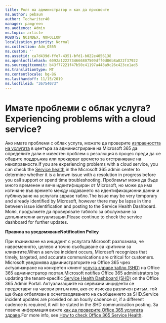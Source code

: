 ```yaml
---
title: Роля на администратор и как да присвоите
ms.author: pebaum
author: Techwriter40
manager: pamgreen
ms.audience: Admin
ms.topic: article
ROBOTS: NOINDEX, NOFOLLOW
localization_priority: Normal
ms.collection: Adm_O365
ms.custom: ''
ms.assetid: ca7d439d-ffe7-4351-bfd1-b022e4056138
ms.openlocfilehash: 6092a1222734666807509dff0d86b8a822f37922
ms.sourcegitcommit: b43f77221f47b50c41197a448a9c26c423ce1ad5
ms.translationtype: MT
ms.contentlocale: bg-BG
ms.lasthandoff: 11/15/2019
ms.locfileid: "36754073"
---
```

# <a name="experiencing-problems-with-a-cloud-service"></a><span data-ttu-id="37b59-102">Имате проблеми с облак услуга?</span><span class="sxs-lookup"><span data-stu-id="37b59-102">Experiencing problems with a cloud service?</span></span>

<span data-ttu-id="37b59-103">Ако имате проблеми с облак услуга, можете да проверите [изправността на услугата](https://admin.microsoft.com/AdminPortal/Home#/servicehealth) в центъра за администриране на Microsoft 365 да определите дали е известен проблем с резолюция в процес преди да се обадите поддръжка или прекарват времето за отстраняване на неизправности.</span><span class="sxs-lookup"><span data-stu-id="37b59-103">If you are experiencing problems with a cloud service, you can check the [Service health](https://admin.microsoft.com/AdminPortal/Home#/servicehealth) in the Microsoft 365 admin center to determine whether it is a known issue with a resolution in progress before you call support or spend time troubleshooting.</span></span> <span data-ttu-id="37b59-104">Проблемът може да бъде много временен и вече идентифициран от Microsoft, но може да има изтичане във времето между издаването на идентификационни данни и публикуване на услугата здраве табло.</span><span class="sxs-lookup"><span data-stu-id="37b59-104">The issue may be very temporary and already identified by Microsoft, however there may be lapse in time between issue identification and posting to the Service Health Dashboard.</span></span> <span data-ttu-id="37b59-105">Моля, продължете да проверявате таблото за обслужване за допълнителни актуализации.</span><span class="sxs-lookup"><span data-stu-id="37b59-105">Please continue to check the service dashboard for further updates.</span></span>

<span data-ttu-id="37b59-106">**Правила за уведомяване**</span><span class="sxs-lookup"><span data-stu-id="37b59-106">**Notification Policy**</span></span>

<span data-ttu-id="37b59-107">При възникване на инцидент с услугата Microsoft разпознава, че навременното, целево и точно съобщаване са критични за клиентите.</span><span class="sxs-lookup"><span data-stu-id="37b59-107">When a service incident occurs, Microsoft recognizes that timely, targeted, and accurate communications are critical for customers.</span></span> <span data-ttu-id="37b59-108">Microsoft уведомява администраторите на Office 365 чрез актуализиране на конкретен клиент [услуга здраве табло (SHD)](https://admin.microsoft.com/AdminPortal/Home#/servicehealth) на Office 365 администратор портал.</span><span class="sxs-lookup"><span data-stu-id="37b59-108">Microsoft notifies Office 365 administrators by updating the tenant-specific [Service Health Dashboard (SHD)](https://admin.microsoft.com/AdminPortal/Home#/servicehealth) on the Office 365 Admin Portal.</span></span> <span data-ttu-id="37b59-109">Актуализациите на сервизни инциденти се предоставят на часови ритъм или, ако се изисква различен ритъм, той ще бъде отбелязан в осчетоводяването на съобщението за SHD.</span><span class="sxs-lookup"><span data-stu-id="37b59-109">Service incident updates are provided on an hourly cadence or, if a different cadence is required, it will be stated in the SHD communication posting.</span></span> <span data-ttu-id="37b59-110">За повече информация вижте [как да проверите Office 365 услугата здраве](https://docs.microsoft.com/office365/enterprise/view-service-health).</span><span class="sxs-lookup"><span data-stu-id="37b59-110">For more info, see [How to check Office 365 Service Health](https://docs.microsoft.com/office365/enterprise/view-service-health).</span></span>

